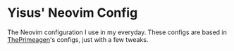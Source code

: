 # Yisus' Neovim Config

The Neovim configuration I use in my everyday. These configs are based in [ThePrimeagen](https://www.youtube.com/@ThePrimeagen)'s configs, just with a few tweaks.
